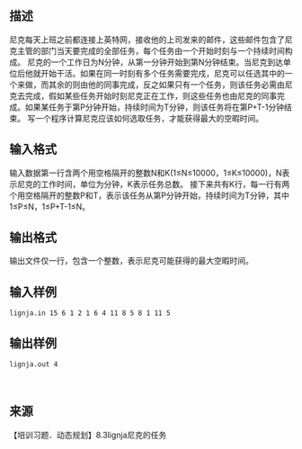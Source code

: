 ## 描述

尼克每天上班之前都连接上英特网，接收他的上司发来的邮件，这些邮件包含了尼克主管的部门当天要完成的全部任务，每个任务由一个开始时刻与一个持续时间构成。 尼克的一个工作日为N分钟，从第一分钟开始到第N分钟结束。当尼克到达单位后他就开始干活。如果在同一时刻有多个任务需要完戍，尼克可以任选其中的一个来做，而其余的则由他的同事完成，反之如果只有一个任务，则该任务必需由尼克去完成，假如某些任务开始时刻尼克正在工作，则这些任务也由尼克的同事完成。如果某任务于第P分钟开始，持续时间为T分钟，则该任务将在第P+T-1分钟结束。 写一个程序计算尼克应该如何选取任务，才能获得最大的空暇时间。 

## 输入格式

输入数据第一行含两个用空格隔开的整数N和K(1≤N≤10000，1≤K≤10000)，N表示尼克的工作时间，单位为分钟，K表示任务总数。 接下来共有K行，每一行有两个用空格隔开的整数P和T，表示该任务从第P分钟开始，持续时间为T分钟，其中1≤P≤N，1≤P+T-1≤N。 

## 输出格式

输出文件仅一行，包含一个整数，表示尼克可能获得的最大空暇时间。

## 输入样例

```plaintext
lignja.in 15 6 1 2 1 6 4 11 8 5 8 1 11 5 
```

## 输出样例

```plaintext
lignja.out 4 
```



 

## 来源

【培训习题．动态规划】8.3lignja尼克的任务

